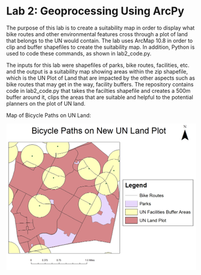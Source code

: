 # Lab 2: Geoprocessing Using ArcPy

The purpose of this lab is to create a suitability map in order to display what bike routes and other environmental features cross through a plot of land that belongs to the UN would contain. The lab uses ArcMap 10.8 in order to clip and buffer shapefiles to create the suitability map. In addition, Python is used to code these commands, as shown in lab2_code.py. 

The inputs for this lab were shapefiles of parks, bike routes, facilities, etc. and the output is a suitability map showing areas within the zip shapefile, which is the UN Plot of Land that are impacted by the other aspects such as bike routes that may get in the way, facility buffers. The repository contains code in lab2_code.py that takes the facilties shapefile and creates a 500m buffer around it, clips the areas that are suitable and helpful to the potential planners on the plot of UN land.

Map of Bicycle Paths on UN Land:

![](lab2image/Lab2.jpg)
